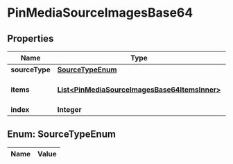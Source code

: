 

# PinMediaSourceImagesBase64

## Properties

Name | Type | Description | Notes
------------ | ------------- | ------------- | -------------
**sourceType** | [**SourceTypeEnum**](#SourceTypeEnum) |  |  [optional]
**items** | [**List&lt;PinMediaSourceImagesBase64ItemsInner&gt;**](PinMediaSourceImagesBase64ItemsInner.md) | Array with image objects. | 
**index** | **Integer** |  |  [optional]


## Enum: SourceTypeEnum

Name | Value
---- | -----




